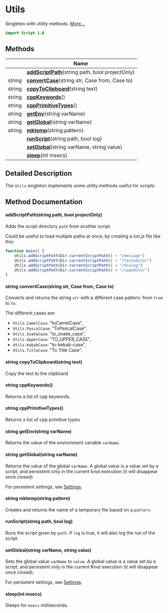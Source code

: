 # Utils

Singleton with utility methods. [More...](#detailed-description)

```qml
import Script 1.0
```

## Methods

| | Name |
|-|-|
||**[addScriptPath](#addScriptPath)**(string path, bool projectOnly)|
|string |**[convertCase](#convertCase)**(string str, Case from, Case to)|
|string |**[copyToClipboard](#copyToClipboard)**(string text)|
|string |**[cppKeywords](#cppKeywords)**()|
|string |**[cppPrimitiveTypes](#cppPrimitiveTypes)**()|
|string |**[getEnv](#getEnv)**(string varName)|
|string |**[getGlobal](#getGlobal)**(string varName)|
|string |**[mktemp](#mktemp)**(string pattern)|
||**[runScript](#runScript)**(string path, bool log)|
||**[setGlobal](#setGlobal)**(string varName, string value)|
||**[sleep](#sleep)**(int msecs)|

## Detailed Description

The `Utils` singleton implements some utility methods useful for scripts.

## Method Documentation

#### <a name="addScriptPath"></a>**addScriptPath**(string path, bool projectOnly)

Adds the script directory `path` from another script.

Could be useful to load multiple paths at once, by creating a *init.js* file like this:

```js
function main() {
    Utils.addScriptPath(Dir.currentScriptPath() + "/message")
    Utils.addScriptPath(Dir.currentScriptPath() + "/texteditor")
    Utils.addScriptPath(Dir.currentScriptPath() + "/dialog")
    Utils.addScriptPath(Dir.currentScriptPath() + "/cppeditor")
}
```

#### <a name="convertCase"></a>string **convertCase**(string str, Case from, Case to)

Converts and returns the string `str` with a different case pattern: from `from` to `to`.

The different cases are:

- `Utils.CamelCase`: "toCamelCase",
- `Utils.PascalCase`: "ToPascalCase",
- `Utils.SnakeCase`: "to_snake_case",
- `Utils.UpperCase`: "TO_UPPER_CASE",
- `Utils.KebabCase`: "to-kebab-case",
- `Utils.TitleCase`: "To Title Case".

#### <a name="copyToClipboard"></a>string **copyToClipboard**(string text)

Copy the text to the clipboard

#### <a name="cppKeywords"></a>string **cppKeywords**()

Returns a list of cpp keywords.

#### <a name="cppPrimitiveTypes"></a>string **cppPrimitiveTypes**()

Returns a list of cpp primitive types

#### <a name="getEnv"></a>string **getEnv**(string varName)

Returns the value of the environment variable `varName`.

#### <a name="getGlobal"></a>string **getGlobal**(string varName)

Returns the value of the global `varName`. A global value is a value set by a script, and
persistent only in the current knut execution (it will disappear once closed).

For persistent settings, see [Settings](settings.md).

#### <a name="mktemp"></a>string **mktemp**(string pattern)

Creates and returns the name of a temporary file based on a `pattern`.

#### <a name="runScript"></a>**runScript**(string path, bool log)

Runs the script given by `path`. If `log` is true, it will also log the run of the script.

#### <a name="setGlobal"></a>**setGlobal**(string varName, string value)

Sets the global value `varName` to `value`. A global value is a value set by a script, and
persistent only in the current Knut execution (it will disappear once closed).

For persistent settings, see [Settings](settings.md).

#### <a name="sleep"></a>**sleep**(int msecs)

Sleeps for `msecs` milliseconds.
